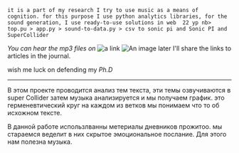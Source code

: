 

`it is a part of my research I try to use music as a means of cognition.
 for this purpose I use python analytics libraries, for the sound generation, I use ready-to-use solutions in web 
 22 yp nb> top.pu > app.py > sound-to-data.py > csv to sonic pi
 and Sonic PI and SuperCollider`

*You can hear the mp3 files on* 
![a link](https://soundcloud.com/yarochkin_sonic)
![An image](sonicDataAnalizeYaro/msc.png)
later I'll share the links to articles in the journal.



wish me luck on defending my *Ph.D*

*********

В этом проекте проводится анализ тем текста, эти темы озвучиваются в super Collider
затем музыка анализируется и мы получаем график.
это герменевтический круг на каждом из ветков мы понимаем что то об исхожном тексте.

В данной работе использлванны метериалы дневников прожитоо.
мы стараемся веделит в них скрытое эмоциональное послание. Для этого нам полезна музыка.